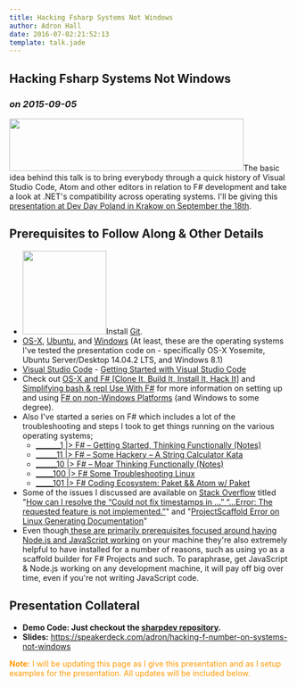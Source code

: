 ```yaml
---
title: Hacking Fsharp Systems Not Windows
author: Adron Hall
date: 2016-07-02:21:52:13
template: talk.jade
---
```

## Hacking Fsharp Systems Not Windows
### *on 2015-09-05*

<a href="https://compositecode.files.wordpress.com/2015/09/logo_2015.png"><img class="alignright size-full wp-image-11588" src="https://compositecode.files.wordpress.com/2015/09/logo_2015.png" alt="" width="420" height="94" /></a>The basic idea behind this talk is to bring everybody through a quick history of Visual Studio Code, Atom and other editors in relation to F# development and take a look at .NET's compatibility across operating systems. I'll be giving this <a href="http://devday.pl/" target="_blank">presentation at Dev Day Poland in Krakow on September the 18th</a>.
<h2>Prerequisites to Follow Along &amp; Other Details</h2>
<ul>
	<li><a href="https://compositecode.files.wordpress.com/2015/06/ah_f_256.png"><img class="alignright size-thumbnail wp-image-11288" src="https://compositecode.files.wordpress.com/2015/06/ah_f_256.png?w=150" alt="" width="150" height="150" /></a>Install <a href="https://git-scm.com/" target="_blank">Git</a>.</li>
	<li><a href="https://www.apple.com/osx/" target="_blank">OS-X</a>, <a href="http://www.ubuntu.com/" target="_blank">Ubuntu</a>, and <a href="http://www.microsoftstore.com/store/msusa/en_US/cat/Windows-8.1/categoryID.62684800" target="_blank">Windows</a> (At least, these are the operating systems I've tested the presentation code on - specifically OS-X Yosemite, Ubuntu Server/Desktop 14.04.2 LTS, and Windows 8.1)</li>
	<li><a href="https://code.visualstudio.com/" target="_blank">Visual Studio Code</a> - <a href="https://code.visualstudio.com/Docs/setup" target="_blank">Getting Started with Visual Studio Code</a></li>
	<li>Check out <a href="http://compositecode.com/2015/05/07/os-x-and-f-clone-it-build-it-install-it-hack-it/">OS-X and F# [Clone It, Build It, Install It, Hack It]</a> and <a href="http://compositecode.com/2015/05/15/simplifying-bash-repl-use-with-f/">Simplifying bash &amp; repl Use With F#</a> for more information on setting up and using <a href="http://compositecode.com/2015/05/10/why-f-and-why-not-windows/">F# on non-Windows Platforms</a> (and Windows to some degree).</li>
	<li>Also I've started a series on F# which includes a lot of the troubleshooting and steps I took to get things running on the various operating systems;
<ul>
	<li><a href="http://compositecode.com/2015/06/16/_______1-f-getting-started-thinking-functionally/" target="_blank">_______1 |&gt; F# – Getting Started, Thinking Functionally (Notes)</a></li>
	<li><a href="http://compositecode.com/2015/06/22/______11-f-some-hackery-a-string-calculator-ka/" target="_blank">______11 |&gt; F# – Some Hackery – A String Calculator Kata</a></li>
	<li><a href="http://compositecode.com/2015/06/24/______10-f-moar-thinking-functionally-notes/">______10 |&gt; F# – Moar Thinking Functionally (Notes)</a></li>
	<li><a href="http://compositecode.com/2015/06/28/_____100-f-some-troubleshooting-linux/" target="_blank">_____100 |&gt; F# Some Troubleshooting Linux</a></li>
	<li><a href="http://compositecode.com/2015/08/23/_____101-f-coding-ecosystem-paket-atom-w-paket/" target="_blank">_____101 |&gt; F# Coding Ecosystem: Paket &amp;&amp; Atom w/ Paket</a></li>
</ul>
</li>
	<li>Some of the issues I discussed are available on <a href="http://www.stackoverflow.com/" target="_blank">Stack Overflow</a> titled "<a href="http://stackoverflow.com/questions/30972220/how-can-i-resolve-the-could-not-fix-timestamps-in-error-the-requested" target="_blank">How can I resolve the “Could not fix timestamps in …” “…Error: The requested feature is not implemented.”</a>" and "<a href="http://stackoverflow.com/questions/30992501/projectscaffold-error-on-linux-generating-documentation" target="_blank">ProjectScaffold Error on Linux Generating Documentation</a>"</li>
	<li>Even though<a href="https://github.com/ThrashingCode/nodejs-training-prerequisites" target="_blank"> these are primarily prerequisites focused around having Node.js and JavaScript working</a> on your machine they're also extremely helpful to have installed for a number of reasons, such as using yo as a scaffold builder for F# Projects and such. To paraphrase, get JavaScript &amp; Node.js working on any development machine, it will pay off big over time, even if you're not writing JavaScript code.</li>
</ul>
<h2>Presentation Collateral</h2>
<ul>
	<li><strong><strong>Demo Code:</strong> Just checkout the <a href="https://github.com/Adron/sharpdev" target="_blank">sharpdev repository</a>.</strong></li>
	<li><strong>Slides:</strong> <a href="https://speakerdeck.com/adron/hacking-f-number-on-systems-not-windows" target="_blank">https://speakerdeck.com/adron/hacking-f-number-on-systems-not-windows</a></li>
</ul>
<span style="color:#ff9900;"><strong>Note:</strong> I will be updating this page as I give this presentation and as I setup examples for the presentation. All updates will be included below.</span>